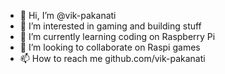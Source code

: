 - 👋 Hi, I’m @vik-pakanati
- 👀 I’m interested in gaming and building stuff
- 🌱 I’m currently learning coding on Raspberry Pi
- 💞️ I’m looking to collaborate on Raspi games
- 📫 How to reach me github.com/vik-pakanati

<!---
vik-pakanati/vik-pakanati is a ✨ special ✨ repository because its `README.md` (this file) appears on your GitHub profile.
You can click the Preview link to take a look at your changes.
--->
